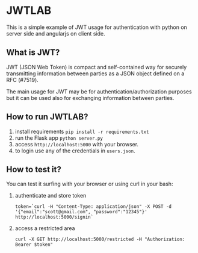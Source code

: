 # JWTLAB

This is a simple example of JWT usage for authentication with python on server side and angularjs on client side.

## What is JWT?

JWT (JSON Web Token) is compact and self-contained way for securely transmitting information between parties as a JSON object defined on a RFC (#7519). 

The main usage for JWT may be for authentication/authorization purposes but it can be used also for exchanging information between parties.

## How to run JWTLAB?

1. install requirements
`
pip install -r requirements.txt
`
2. run the Flask app
`
python server.py
`
3. access `http://localhost:5000` with your browser.
4. to login use any of the credentials in `users.json`.

## How to test it?

You can test it surfing with your browser or using curl in your bash:

1. authenticate and store token

   ``
   token=`curl -H "Content-Type: application/json" -X POST -d '{"email":"scott@gmail.com", "password":"12345"}' http://localhost:5000/signin`
   ``

2. access a restricted area

   `
   curl -X GET http://localhost:5000/restricted -H "Authorization: Bearer $token"
   `


